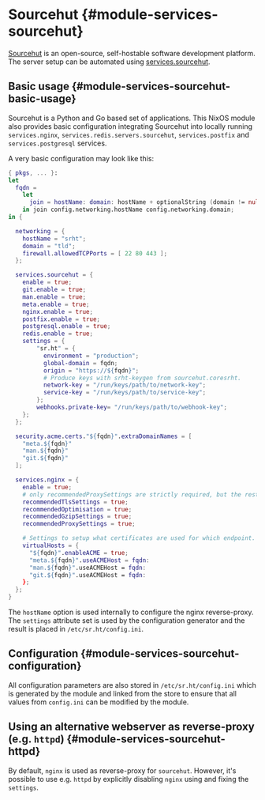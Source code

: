 # Sourcehut {#module-services-sourcehut}

[Sourcehut](https://sr.ht.com/) is an open-source,
self-hostable software development platform. The server setup can be automated using
[services.sourcehut](#opt-services.sourcehut.enable).

## Basic usage {#module-services-sourcehut-basic-usage}

Sourcehut is a Python and Go based set of applications.
This NixOS module also provides basic configuration integrating Sourcehut into locally running
`services.nginx`, `services.redis.servers.sourcehut`, `services.postfix`
and `services.postgresql` services.

A very basic configuration may look like this:
```nix
{ pkgs, ... }:
let
  fqdn =
    let
      join = hostName: domain: hostName + optionalString (domain != null) ".${domain}";
    in join config.networking.hostName config.networking.domain;
in {

  networking = {
    hostName = "srht";
    domain = "tld";
    firewall.allowedTCPPorts = [ 22 80 443 ];
  };

  services.sourcehut = {
    enable = true;
    git.enable = true;
    man.enable = true;
    meta.enable = true;
    nginx.enable = true;
    postfix.enable = true;
    postgresql.enable = true;
    redis.enable = true;
    settings = {
        "sr.ht" = {
          environment = "production";
          global-domain = fqdn;
          origin = "https://${fqdn}";
          # Produce keys with srht-keygen from sourcehut.coresrht.
          network-key = "/run/keys/path/to/network-key";
          service-key = "/run/keys/path/to/service-key";
        };
        webhooks.private-key= "/run/keys/path/to/webhook-key";
    };
  };

  security.acme.certs."${fqdn}".extraDomainNames = [
    "meta.${fqdn}"
    "man.${fqdn}"
    "git.${fqdn}"
  ];

  services.nginx = {
    enable = true;
    # only recommendedProxySettings are strictly required, but the rest make sense as well.
    recommendedTlsSettings = true;
    recommendedOptimisation = true;
    recommendedGzipSettings = true;
    recommendedProxySettings = true;

    # Settings to setup what certificates are used for which endpoint.
    virtualHosts = {
      "${fqdn}".enableACME = true;
      "meta.${fqdn}".useACMEHost = fqdn:
      "man.${fqdn}".useACMEHost = fqdn:
      "git.${fqdn}".useACMEHost = fqdn:
    };
  };
}
```

  The `hostName` option is used internally to configure the nginx
reverse-proxy. The `settings` attribute set is
used by the configuration generator and the result is placed in `/etc/sr.ht/config.ini`.

## Configuration {#module-services-sourcehut-configuration}

All configuration parameters are also stored in
`/etc/sr.ht/config.ini` which is generated by
the module and linked from the store to ensure that all values from `config.ini`
can be modified by the module.

## Using an alternative webserver as reverse-proxy (e.g. `httpd`) {#module-services-sourcehut-httpd}

By default, `nginx` is used as reverse-proxy for `sourcehut`.
However, it's possible to use e.g. `httpd` by explicitly disabling
`nginx` using [](#opt-services.nginx.enable) and fixing the
`settings`.
